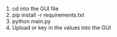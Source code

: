 1. cd into the GUI file
2. pip install -r requirements.txt
3. python main.py
4. Upload or key in the values into the GUI
